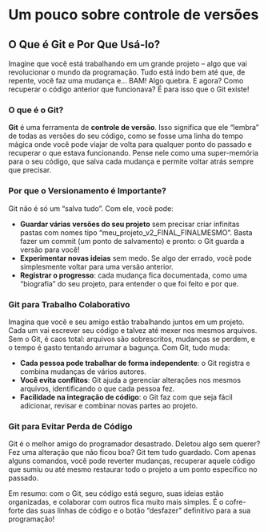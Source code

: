 # Um pouco sobre controle de versões

## O Que é Git e Por Que Usá-lo?

Imagine que você está trabalhando em um grande projeto – algo que vai revolucionar o mundo da programação. Tudo está indo bem até que, de repente, você faz uma mudança e... BAM! Algo quebra. E agora? Como recuperar o código anterior que funcionava? É para isso que o Git existe!

### O que é o Git?

**Git** é uma ferramenta de **controle de versão**. Isso significa que ele “lembra” de todas as versões do seu código, como se fosse uma linha do tempo mágica onde você pode viajar de volta para qualquer ponto do passado e recuperar o que estava funcionando. Pense nele como uma super-memória para o seu código, que salva cada mudança e permite voltar atrás sempre que precisar.

### Por que o Versionamento é Importante?

Git não é só um “salva tudo”. Com ele, você pode:
- **Guardar várias versões do seu projeto** sem precisar criar infinitas pastas com nomes tipo “meu_projeto_v2_FINAL_FINALMESMO”. Basta fazer um commit (um ponto de salvamento) e pronto: o Git guarda a versão para você!
- **Experimentar novas ideias** sem medo. Se algo der errado, você pode simplesmente voltar para uma versão anterior.
- **Registrar o progresso**: cada mudança fica documentada, como uma “biografia” do seu projeto, para entender o que foi feito e por que.

### Git para Trabalho Colaborativo

Imagina que você e seu amigo estão trabalhando juntos em um projeto. Cada um vai escrever seu código e talvez até mexer nos mesmos arquivos. Sem o Git, é caos total: arquivos são sobrescritos, mudanças se perdem, e o tempo é gasto tentando arrumar a bagunça. Com Git, tudo muda:
- **Cada pessoa pode trabalhar de forma independente**: o Git registra e combina mudanças de vários autores.
- **Você evita conflitos**: Git ajuda a gerenciar alterações nos mesmos arquivos, identificando o que cada pessoa fez.
- **Facilidade na integração de código**: o Git faz com que seja fácil adicionar, revisar e combinar novas partes ao projeto.

### Git para Evitar Perda de Código

Git é o melhor amigo do programador desastrado. Deletou algo sem querer? Fez uma alteração que não ficou boa? Git tem tudo guardado. Com apenas alguns comandos, você pode reverter mudanças, recuperar aquele código que sumiu ou até mesmo restaurar todo o projeto a um ponto específico no passado.

Em resumo: com o Git, seu código está seguro, suas ideias estão organizadas, e colaborar com outros fica muito mais simples. É o cofre-forte das suas linhas de código e o botão “desfazer” definitivo para a sua programação!
